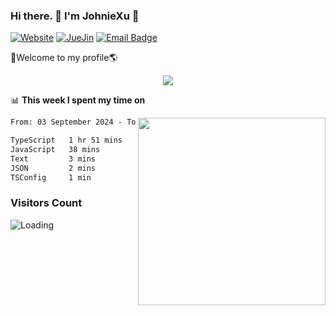 ### Hi there. 👋 I'm JohnieXu :lemon:

[![Website](https://img.shields.io/badge/-Website-c14438?style=flat-square&logo=w&logoColor=white)](https://johniexu.github.io/)
[![JueJin](https://img.shields.io/badge/-JueJin-c14438?style=flat-square&logo=j&logoColor=white)](https://juejin.cn/user/2277843822444958)
[![Email Badge](https://img.shields.io/badge/-Email-c14438?style=flat-square&logo=Email&logoColor=white&link=mailto:281910378@qq.com)](mailto:281910378@qq.com)

🚀Welcome to my profile🌎

<center>
<img align='center' src="https://images.unsplash.com/photo-1690689636978-90d0f3592791?ixlib=rb-4.0.3&ixid=M3wxMjA3fDB8MHxwaG90by1wYWdlfHx8fGVufDB8fHx8fA%3D%3D&auto=format&fit=crop&w=2070&q=80">
</center>

📊 **This week I spent my time on**

<img align='right' width="300" src="https://github-readme-stats.vercel.app/api?username=JohnieXu&show_icons=true&title_color=fff&icon_color=79ff97&text_color=9f9f9f&bg_color=151515&count_private=true">

<!--START_SECTION:waka-->

```txt
From: 03 September 2024 - To: 10 September 2024

TypeScript   1 hr 51 mins    █████████████████▓░░░░░░░   71.15 %
JavaScript   38 mins         ██████░░░░░░░░░░░░░░░░░░░   24.56 %
Text         3 mins          ▓░░░░░░░░░░░░░░░░░░░░░░░░   02.13 %
JSON         2 mins          ▒░░░░░░░░░░░░░░░░░░░░░░░░   01.35 %
TSConfig     1 min           ▒░░░░░░░░░░░░░░░░░░░░░░░░   00.80 %
```

<!--END_SECTION:waka-->

### Visitors Count
<img align="left" src = "https://profile-counter.glitch.me/JohnieXu/count.svg" alt ="Loading">
